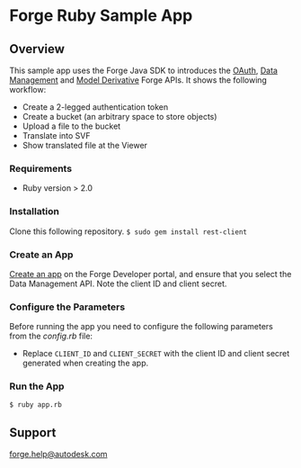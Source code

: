 # Forge Ruby Sample App

## Overview
This sample app uses the Forge Java SDK to introduces the [OAuth](https://developer.autodesk.com/en/docs/oauth/v2/overview/), [Data Management](https://developer.autodesk.com/en/docs/data/v2/overview/) and [Model Derivative](https://developer.autodesk.com/en/docs/model-derivative/v2/overview/) Forge APIs. It shows the following workflow:

* Create a 2-legged authentication token
* Create a bucket (an arbitrary space to store objects)
* Upload a file to the bucket
* Translate into SVF
* Show translated file at the Viewer

### Requirements
* Ruby version > 2.0

### Installation
Clone this following repository.
```$ sudo gem install rest-client ```

### Create an App

[Create an app](https://developer.autodesk.com/en/docs/oauth/v2/tutorials/create-app/) on the Forge Developer portal, and ensure that you select the Data Management API. Note the client ID and client secret.

### Configure the Parameters

Before running the app you need to configure the following parameters from the *config.rb* file:

* Replace `CLIENT_ID` and `CLIENT_SECRET` with the client ID and client secret generated when creating the app.

### Run the App
```$ ruby app.rb ```
## Support
forge.help@autodesk.com
